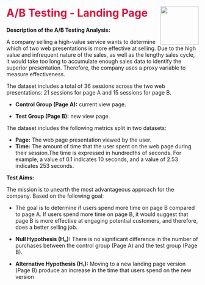 # <span style="color:crimson">A/B Testing - Landing Page</span> <img src="https://encrypted-tbn0.gstatic.com/images?q=tbn:ANd9GcT8IV3t69o_JY0-05dvAyzSSKy2QORdN-1ggUMzLO75wuJoZ2ZA-KSMl9KjIdgczRoqw4I&usqp=CAU" align='right' style="width: 100px;"/>

 

**Description of the A/B Testing Analysis:**

A company selling a high-value service wants to determine which of two web presentations is more effective at selling. Due to the high value and infrequent nature of the sales, as well as the lengthy sales cycle, it would take too long to accumulate enough sales data to identify the superior presentation. Therefore, the company uses a proxy variable to measure effectiveness.

The dataset includes a total of 36 sessions across the two web presentations: 21 sessions for page A and 15 sessions for page B.

- **Control Group (Page A):** current view page.
  
- **Test Group (Page B):** new view page.


The dataset includes the following metrics split in two datasets:
- **Page:** The web page presentation viewed by the user.
- **Time:** The amount of time that the user spent on the web page during their session.The time is expressed in hundredths of seconds. For example, a value of 0.1 indicates 10 seconds, and a value of 2.53 indicates 253 seconds.


**Test Aims:**

The mission is to unearth the most advantageous approach for the company. Based on the following goal:

- The goal is to determine if users spend more time on page B compared to page A. If users spend more time on page B, it would suggest that page B is more effective at engaging potential customers, and therefore, does a better selling job.

- **Null Hypothesis (H₀):** There is no significant difference in the number of purchases between the control group (Page A) and the test group (Page B).
- **Alternative Hypothesis (H₁):** Moving to a new landing page version (Page B) produce an increase in the time that users spend on the new version

